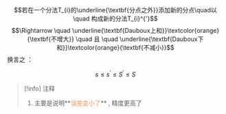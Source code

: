 $$若在一个分法T_{i}的\underline{\textbf{分点之外}}添加新的分点\quad以\quad 构成新的分法T_{i}^{'}$$
$$\Rightarrow \quad \underline{\textbf{Dauboux上和}}\textcolor{orange}{\textbf{不增大}} \quad 且 \quad \underline{\textbf{Dauboux下和}}\textcolor{orange}{\textbf{不减小}}$$
换言之 ：

$$\tag{引理9.2}s \leq s^{'} \leq S^{'} \leq S$$

> [!info] 注释
> 1. 主要是说明**<font color="#f79646">误差变小了</font>** , 精度更高了